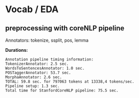 # Vocab / EDA


## preprocessing with coreNLP pipeline

Annotators: tokenize, ssplit, pos, lemma

**Durations:**
```
Annotation pipeline timing information:
TokenizerAnnotator: 2.5 sec.
WordsToSentencesAnnotator: 1.0 sec.
POSTaggerAnnotator: 53.7 sec.
MorphaAnnotator: 2.6 sec.
TOTAL: 59.8 sec. for 797063 tokens at 13338,4 tokens/sec.
Pipeline setup: 1.3 sec.
Total time for StanfordCoreNLP pipeline: 75.5 sec.
```